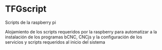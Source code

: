 # TFGscript
Scripts de la raspberry pi

Alojamiento de los scripts requeridos por la raspberry para automatizar a la instalación de los programas bCNC, CNCjs y la configuración de los servicios y scripts requeridos al inicio del sistema
